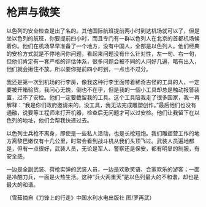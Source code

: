# 枪声与微笑

以色列的安全检查是出了名的。其他国际航班提前两小时到达机场就可以了，但是坐以色列的航班，你要提前四小时，而且专门有一群以色列人在北京的首都机场候着你。他们在机场早早准备了一个地方，没有中国人，全部是以色列人。他们经典的安检方式就是不停地问你问题，看起来问题没有什么针对性，左一句、右一句，但他们肯定有一套严格的评估体系，很多问题会被不同的人问好几遍，略有出入，他们就会揪住不放。所以要你提前四小时到，一点也不过分。 

我还是第一次到机场的行李房，像我这种行李里面带着稀奇古怪的工具的人，一定要被开箱验货。我问心无愧，倒也不在乎，但是我的一個小工具却总是触动报警装置，过不了安检。他们一定要截留我的工具。这个工具陪我走了很多国家，我一再解释：“我是你们政府邀请来的，没工具，我无法完成雕塑创作。”最后他们也没有通融，说要等工程师来打开机器，检查后无问题才可以过安检。他们让我留下在以色列的地址，他们会帮我快递过去。 

以色列士兵枪不离身，即使是一些私人活动，也是长枪短炮。我们雕塑营工作的地方离黎巴嫩仅有十几公里，时常会看到战斗机从我们头顶飞过。武装人员遍地都是，但有一点很好，武装人员，无论是军人、警察还是保安，都有明显的制服，有安全感。 

一边是全副武装、荷枪实弹的武装人员，一边是欢歌笑语、合家欢乐的游客；一面是冷酷刀兵，一面是火热生活。这种“兵火两重天”是以色列最大的不和谐，却也是最大的和谐。 

（雪茹摘自《刀锋上的行走》中国水利水电出版社 图/罗再武）